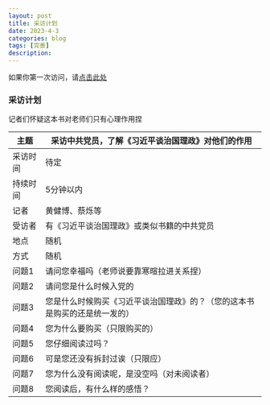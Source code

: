 ```yaml
---
layout: post
title: 采访计划
date: 2023-4-3
categories: blog
tags: [完善]
description: 
---
```


如果你第一次访问，请[点击此处](https://ovule-seed.github.io/blog/2023/01/30/z9-%E6%A0%B8%E5%BF%83/)

### 采访计划

记者们怀疑这本书对老师们只有心理作用捏

|主题|采访中共党员，了解《习近平谈治国理政》对他们的作用|
|------|----|
|采访时间|待定|
|持续时间|5分钟以内|
|记者|黄健博、蔡烁等|
|受访者|有《习近平谈治国理政》或类似书籍的中共党员|
|地点|随机|
|方式|随机|
|问题1|请问您幸福吗（老师说要靠寒暄拉进关系捏）|
|问题2|请问您是什么时候入党的|
|问题3|您是什么时候购买《习近平谈治国理政》的？（您的这本书是购买的还是统一发的）|
|问题4|您为什么要购买（只限购买的）|
|问题5|您仔细阅读过吗？|
|问题6|可是您还没有拆封过诶（只限应）|
|问题7|您为什么没有阅读呢，是没空吗（对未阅读者）|
|问题8|您阅读后，有什么样的感悟？|
